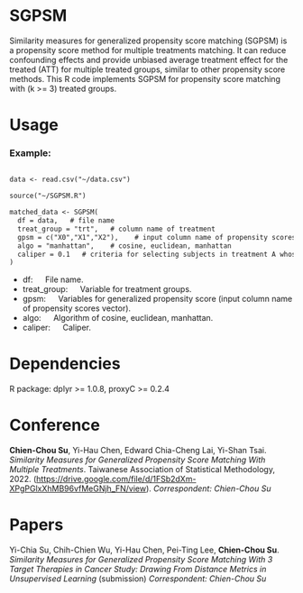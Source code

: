 # SGPSM
Similarity measures for generalized propensity score matching (SGPSM) is a propensity score method for multiple treatments matching. It can reduce confounding effects and provide unbiased average treatment effect for the treated (ATT) for multiple treated groups, similar to other propensity score methods. This R code implements SGPSM for propensity score matching with (k >= 3) treated groups. 


# Usage

### Example:
```diff

data <- read.csv("~/data.csv")

source("~/SGPSM.R")

matched_data <- SGPSM(
  df = data,   # file name
  treat_group = "trt",   # column name of treatment
  gpsm = c("X0","X1","X2"),    # input column name of propensity scores vector
  algo = "manhattan",    # cosine, euclidean, manhattan
  caliper = 0.1   # criteria for selecting subjects in treatment A whose propensity score is "close" to that of a subject in treatment B
)

```

* df: &emsp; File name.<br>
* treat_group: &emsp; Variable for treatment groups.<br>
* gpsm: &emsp; Variables for generalized propensity score (input column name of propensity scores vector).<br>
* algo: &emsp; Algorithm of cosine, euclidean, manhattan.<br>
* caliper: &emsp; Caliper.<br>


# Dependencies
R package: dplyr >= 1.0.8, proxyC >= 0.2.4

# Conference
**Chien-Chou Su**, Yi-Hau Chen, Edward Chia-Cheng Lai, Yi-Shan Tsai. *Similarity Measures for Generalized Propensity Score Matching With Multiple Treatments*. Taiwanese Association of Statistical Methodology, 2022. (https://drive.google.com/file/d/1FSb2dXm-XPgPGlxXhMB96vfMeGNjh_FN/view). *Correspondent: Chien-Chou Su*

# Papers
Yi-Chia Su, Chih-Chien Wu, Yi-Hau Chen, Pei-Ting Lee, **Chien-Chou Su**. *Similarity Measures for Generalized Propensity Score Matching With 3 Target Therapies in Cancer Study: Drawing From Distance Metrics in Unsupervised Learning* (submission) *Correspondent: Chien-Chou Su*
